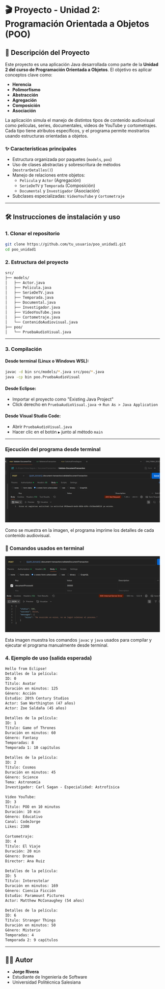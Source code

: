 # 🎬 Proyecto - Unidad 2: Programación Orientada a Objetos (POO)

## 📌 Descripción del Proyecto

Este proyecto es una aplicación Java desarrollada como parte de la **Unidad 2 del curso de Programación Orientada a Objetos**. El objetivo es aplicar conceptos clave como:

- **Herencia**
- **Polimorfismo**
- **Abstracción**
- **Agregación**
- **Composición**
- **Asociación**

La aplicación simula el manejo de distintos tipos de contenido audiovisual como películas, series, documentales, videos de YouTube y cortometrajes. Cada tipo tiene atributos específicos, y el programa permite mostrarlos usando estructuras orientadas a objetos.

### ✨ Características principales

- Estructura organizada por paquetes (`models`, `poo`)
- Uso de clases abstractas y sobrescritura de métodos (`mostrarDetalles()`)
- Manejo de relaciones entre objetos:
  - `Pelicula` y `Actor` (Agregación)
  - `SerieDeTV` y `Temporada` (Composición)
  - `Documental` y `Investigador` (Asociación)
- Subclases especializadas: `VideoYouTube` y `Cortometraje`

---

## 🛠️ Instrucciones de instalación y uso

### 1. Clonar el repositorio

```bash
git clone https://github.com/tu_usuario/poo_unidad1.git
cd poo_unidad1
```

### 2. Estructura del proyecto

```
src/
├── models/
│   ├── Actor.java
│   ├── Pelicula.java
│   ├── SerieDeTV.java
│   ├── Temporada.java
│   ├── Documental.java
│   ├── Investigador.java
│   ├── VideoYouTube.java
│   ├── Cortometraje.java
│   └── ContenidoAudiovisual.java
├── poo/
│   └── PruebaAudioVisual.java
```

---

### 3. Compilación

#### Desde terminal (Linux o Windows WSL):

```bash
javac -d bin src/models/*.java src/poo/*.java
java -cp bin poo.PruebaAudioVisual
```

#### Desde Eclipse:

- Importar el proyecto como "Existing Java Project"
- Click derecho en `PruebaAudioVisual.java` → `Run As > Java Application`

#### Desde Visual Studio Code:

- Abrir `PruebaAudioVisual.java`
- Hacer clic en el botón `▶️` junto al método `main`

---

### Ejecución del programa desde terminal

![Ejecución en terminal](capturas/ejecucion_terminal.png)

Como se muestra en la imagen, el programa imprime los detalles de cada contenido audiovisual.

### 🧪 Comandos usados en terminal

![Comandos ejecutados](capturas/comandos.png)

Esta imagen muestra los comandos `javac` y `java` usados para compilar y ejecutar el programa manualmente desde terminal.

### 4. Ejemplo de uso (salida esperada)

```plaintext
Hello from Eclipse!
Detalles de la película:
ID: 0
Título: Avatar
Duración en minutos: 125
Género: Acción
Estudio: 20th Century Studios
Actor: Sam Worthington (47 años)
Actor: Zoe Saldaña (45 años)

Detalles de la película:
ID: 1
Título: Game of Thrones
Duración en minutos: 60
Género: Fantasy
Temporadas: 8
Temporada 1: 10 capítulos

Detalles de la película:
ID: 2
Título: Cosmos
Duración en minutos: 45
Género: Science
Tema: Astronomía
Investigador: Carl Sagan - Especialidad: Astrofísica

Video YouTube:
ID: 3
Título: POO en 10 minutos
Duración: 10 min
Género: Educativo
Canal: CodeJorge
Likes: 2300

Cortometraje:
ID: 4
Título: El Viaje
Duración: 20 min
Género: Drama
Director: Ana Ruiz

Detalles de la película:
ID: 5
Título: Interestelar
Duración en minutos: 169
Género: Ciencia Ficción
Estudio: Paramount Pictures
Actor: Matthew McConaughey (54 años)

Detalles de la película:
ID: 6
Título: Stranger Things
Duración en minutos: 50
Género: Misterio
Temporadas: 4
Temporada 2: 9 capítulos
```

---

## 👨‍💻 Autor

- **Jorge Rivera**
- Estudiante de Ingeniería de Software  
- Universidad Politécnica Salesiana